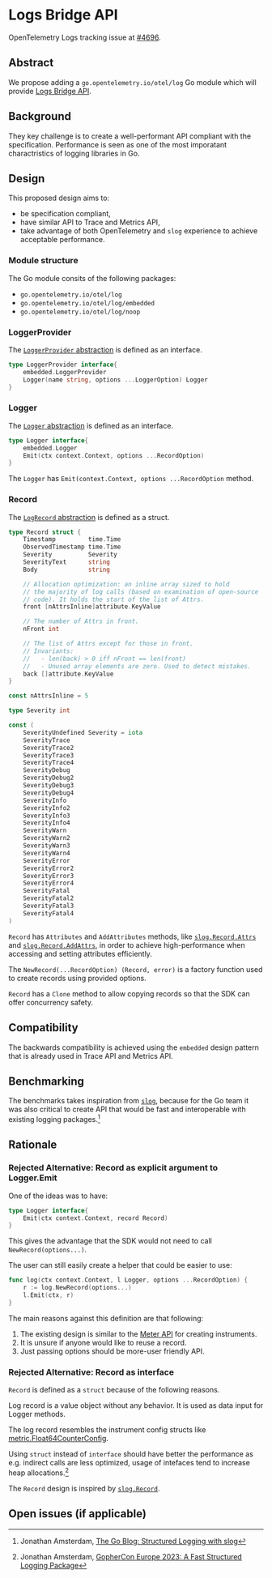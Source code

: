 # Logs Bridge API

OpenTelemetry Logs tracking issue at [#4696](https://github.com/open-telemetry/opentelemetry-go/issues/4696).

## Abstract

We propose adding a `go.opentelemetry.io/otel/log` Go module which will provide
[Logs Bridge API](https://opentelemetry.io/docs/specs/otel/logs/bridge-api/).

## Background

They key challenge is to create a well-performant API compliant with the specification.
Performance is seen as one of the most imporatant charactristics of logging libraries in Go.

## Design

This proposed design aims to:

- be specification compliant,
- have similar API to Trace and Metrics API,
- take advantage of both OpenTelemetry and `slog` experience to achieve acceptable performance.

### Module structure

The Go module consits of the following packages:

- `go.opentelemetry.io/otel/log`
- `go.opentelemetry.io/otel/log/embedded`
- `go.opentelemetry.io/otel/log/noop`

### LoggerProvider

The [`LoggerProvider` abstraction](https://opentelemetry.io/docs/specs/otel/logs/bridge-api/#loggerprovider)
is defined as an interface.

```go
type LoggerProvider interface{
	embedded.LoggerProvider
    Logger(name string, options ...LoggerOption) Logger
}
```

### Logger

The [`Logger` abstraction](https://opentelemetry.io/docs/specs/otel/logs/bridge-api/#logger)
is defined as an interface.

```go
type Logger interface{
	embedded.Logger
    Emit(ctx context.Context, options ...RecordOption)
}
```

The `Logger` has `Emit(context.Context, options ...RecordOption` method.

### Record

The [`LogRecord` abstraction](https://opentelemetry.io/docs/specs/otel/logs/bridge-api/#logger)
is defined as a struct.

```go
type Record struct {
	Timestamp         time.Time
	ObservedTimestamp time.Time
	Severity          Severity
	SeverityText      string
	Body              string

	// Allocation optimization: an inline array sized to hold
	// the majority of log calls (based on examination of open-source
	// code). It holds the start of the list of Attrs.
	front [nAttrsInline]attribute.KeyValue

	// The number of Attrs in front.
	nFront int

	// The list of Attrs except for those in front.
	// Invariants:
	//   - len(back) > 0 iff nFront == len(front)
	//   - Unused array elements are zero. Used to detect mistakes.
	back []attribute.KeyValue
}

const nAttrsInline = 5

type Severity int

const (
	SeverityUndefined Severity = iota
	SeverityTrace
	SeverityTrace2
	SeverityTrace3
	SeverityTrace4
	SeverityDebug
	SeverityDebug2
	SeverityDebug3
	SeverityDebug4
	SeverityInfo
	SeverityInfo2
	SeverityInfo3
	SeverityInfo4
	SeverityWarn
	SeverityWarn2
	SeverityWarn3
	SeverityWarn4
	SeverityError
	SeverityError2
	SeverityError3
	SeverityError4
	SeverityFatal
	SeverityFatal2
	SeverityFatal3
	SeverityFatal4
)
```

`Record` has `Attributes` and `AddAttributes` methods,
like [`slog.Record.Attrs`](https://pkg.go.dev/log/slog#Record.Attrs)
and [`slog.Record.AddAttrs`](https://pkg.go.dev/log/slog#Record.AddAttrs),
in order to achieve high-performance when accessing and setting attributes efficiently.

The `NewRecord(...RecordOption) (Record, error)` is a factory function
used to create records using provided options.

`Record` has a `Clone` method to allow copying records
so that the SDK can offer concurrency safety.

## Compatibility

The backwards compatibility is achieved using the `embedded` design pattern
that is already used in Trace API and Metrics API.

## Benchmarking

The benchmarks takes inspiration from [`slog`](https://pkg.go.dev/log/slog),
because for the Go team it was also critical to create API that would be fast
and interoperable with existing logging packages.[^1]

## Rationale

### Rejected Alternative: Record as explicit argument to Logger.Emit

One of the ideas was to have:

```go
type Logger interface{
    Emit(ctx context.Context, record Record)
}
```

This gives the advantage that the SDK would not need to call `NewRecord(options...)`.

The user can still easily create a helper that could be easier to use:

```go
func log(ctx context.Context, l Logger, options ...RecordOption) {
    r := log.NewRecord(options...)
    l.Emit(ctx, r)
}
```

The main reasons against this definition are that following:

1. The existing design is similar to the [Meter API](https://pkg.go.dev/go.opentelemetry.io/otel/metric#Meter)
for creating instruments.
2. It is unsure if anyone would like to reuse a record.
3. Just passing options should be more-user friendly API.

### Rejected Alternative: Record as interface

`Record` is defined as a `struct` because of the following reasons.

Log record is a value object without any behavior.
It is used as data input for Logger methods.

The log record resembles the instrument config structs like [metric.Float64CounterConfig](https://pkg.go.dev/go.opentelemetry.io/otel/metric#Float64CounterConfig).

Using `struct` instead of `interface` should have better the performance as e.g.
indirect calls are less optimized,
usage of intefaces tend to increase heap allocations.[^2]

The `Record` design is inspired by [`slog.Record`](https://pkg.go.dev/log/slog#Record).

## Open issues (if applicable)

<!-- A discussion of issues relating to this proposal for which the author does not
know the solution. This section may be omitted if there are none. -->

[^1]: Jonathan Amsterdam, [The Go Blog: Structured Logging with slog](https://go.dev/blog/slog)
[^2]: Jonathan Amsterdam, [GopherCon Europe 2023: A Fast Structured Logging Package](https://www.youtube.com/watch?v=tC4Jt3i62ns)

